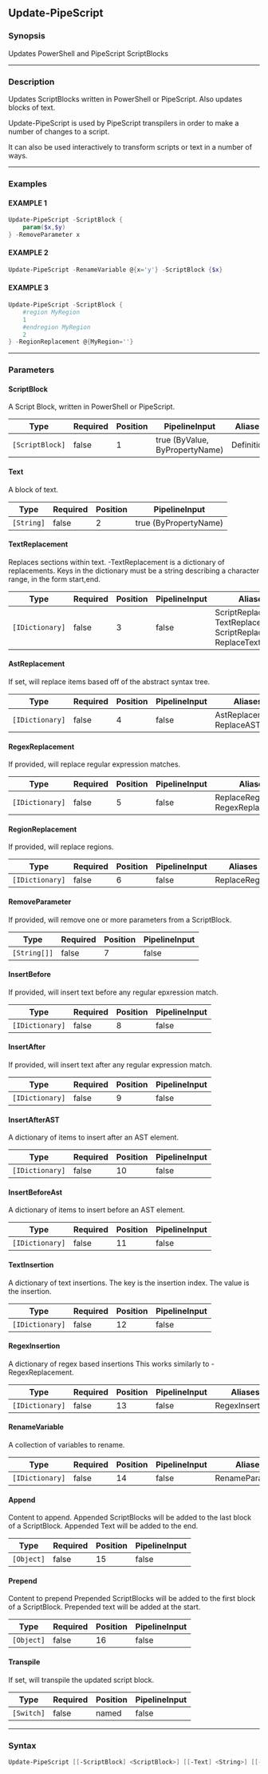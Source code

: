 Update-PipeScript
-----------------




### Synopsis
Updates PowerShell and PipeScript ScriptBlocks



---


### Description

Updates ScriptBlocks written in PowerShell or PipeScript.  Also updates blocks of text.

Update-PipeScript is used by PipeScript transpilers in order to make a number of changes to a script.

It can also be used interactively to transform scripts or text in a number of ways.



---


### Examples
#### EXAMPLE 1
```PowerShell
Update-PipeScript -ScriptBlock {
    param($x,$y)
} -RemoveParameter x
```

#### EXAMPLE 2
```PowerShell
Update-PipeScript -RenameVariable @{x='y'} -ScriptBlock {$x}
```

#### EXAMPLE 3
```PowerShell
Update-PipeScript -ScriptBlock {
    #region MyRegion
    1
    #endregion MyRegion
    2
} -RegionReplacement @{MyRegion=''}
```



---


### Parameters
#### **ScriptBlock**

A Script Block, written in PowerShell or PipeScript.






|Type           |Required|Position|PipelineInput                 |Aliases   |
|---------------|--------|--------|------------------------------|----------|
|`[ScriptBlock]`|false   |1       |true (ByValue, ByPropertyName)|Definition|



#### **Text**

A block of text.






|Type      |Required|Position|PipelineInput        |
|----------|--------|--------|---------------------|
|`[String]`|false   |2       |true (ByPropertyName)|



#### **TextReplacement**

Replaces sections within text.  -TextReplacement is a dictionary of replacements.
Keys in the dictionary must be a string describing a character range, in the form start,end.






|Type           |Required|Position|PipelineInput|Aliases                                                                      |
|---------------|--------|--------|-------------|-----------------------------------------------------------------------------|
|`[IDictionary]`|false   |3       |false        |ScriptReplacements<br/>TextReplacements<br/>ScriptReplacement<br/>ReplaceText|



#### **AstReplacement**

If set, will replace items based off of the abstract syntax tree.






|Type           |Required|Position|PipelineInput|Aliases                       |
|---------------|--------|--------|-------------|------------------------------|
|`[IDictionary]`|false   |4       |false        |AstReplacements<br/>ReplaceAST|



#### **RegexReplacement**

If provided, will replace regular expression matches.






|Type           |Required|Position|PipelineInput|Aliases                           |
|---------------|--------|--------|-------------|----------------------------------|
|`[IDictionary]`|false   |5       |false        |ReplaceRegex<br/>RegexReplacements|



#### **RegionReplacement**

If provided, will replace regions.






|Type           |Required|Position|PipelineInput|Aliases      |
|---------------|--------|--------|-------------|-------------|
|`[IDictionary]`|false   |6       |false        |ReplaceRegion|



#### **RemoveParameter**

If provided, will remove one or more parameters from a ScriptBlock.






|Type        |Required|Position|PipelineInput|
|------------|--------|--------|-------------|
|`[String[]]`|false   |7       |false        |



#### **InsertBefore**

If provided, will insert text before any regular epxression match.






|Type           |Required|Position|PipelineInput|
|---------------|--------|--------|-------------|
|`[IDictionary]`|false   |8       |false        |



#### **InsertAfter**

If provided, will insert text after any regular expression match.






|Type           |Required|Position|PipelineInput|
|---------------|--------|--------|-------------|
|`[IDictionary]`|false   |9       |false        |



#### **InsertAfterAST**

A dictionary of items to insert after an AST element.






|Type           |Required|Position|PipelineInput|
|---------------|--------|--------|-------------|
|`[IDictionary]`|false   |10      |false        |



#### **InsertBeforeAst**

A dictionary of items to insert before an AST element.






|Type           |Required|Position|PipelineInput|
|---------------|--------|--------|-------------|
|`[IDictionary]`|false   |11      |false        |



#### **TextInsertion**

A dictionary of text insertions.
The key is the insertion index.
The value is the insertion.






|Type           |Required|Position|PipelineInput|
|---------------|--------|--------|-------------|
|`[IDictionary]`|false   |12      |false        |



#### **RegexInsertion**

A dictionary of regex based insertions
This works similarly to -RegexReplacement.






|Type           |Required|Position|PipelineInput|Aliases        |
|---------------|--------|--------|-------------|---------------|
|`[IDictionary]`|false   |13      |false        |RegexInsertions|



#### **RenameVariable**

A collection of variables to rename.






|Type           |Required|Position|PipelineInput|Aliases        |
|---------------|--------|--------|-------------|---------------|
|`[IDictionary]`|false   |14      |false        |RenameParameter|



#### **Append**

Content to append.
Appended ScriptBlocks will be added to the last block of a ScriptBlock.
Appended Text will be added to the end.






|Type      |Required|Position|PipelineInput|
|----------|--------|--------|-------------|
|`[Object]`|false   |15      |false        |



#### **Prepend**

Content to prepend
Prepended ScriptBlocks will be added to the first block of a ScriptBlock.
Prepended text will be added at the start.






|Type      |Required|Position|PipelineInput|
|----------|--------|--------|-------------|
|`[Object]`|false   |16      |false        |



#### **Transpile**

If set, will transpile the updated script block.






|Type      |Required|Position|PipelineInput|
|----------|--------|--------|-------------|
|`[Switch]`|false   |named   |false        |





---


### Syntax
```PowerShell
Update-PipeScript [[-ScriptBlock] <ScriptBlock>] [[-Text] <String>] [[-TextReplacement] <IDictionary>] [[-AstReplacement] <IDictionary>] [[-RegexReplacement] <IDictionary>] [[-RegionReplacement] <IDictionary>] [[-RemoveParameter] <String[]>] [[-InsertBefore] <IDictionary>] [[-InsertAfter] <IDictionary>] [[-InsertAfterAST] <IDictionary>] [[-InsertBeforeAst] <IDictionary>] [[-TextInsertion] <IDictionary>] [[-RegexInsertion] <IDictionary>] [[-RenameVariable] <IDictionary>] [[-Append] <Object>] [[-Prepend] <Object>] [-Transpile] [<CommonParameters>]
```

